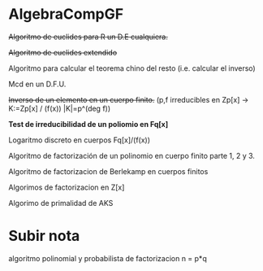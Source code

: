 # AlgebraCompGF

~~Algoritmo de euclides para R un D.E cualquiera.~~

~~Algoritmo de euclides extendido~~

Algoritmo para calcular el teorema chino del resto (i.e. calcular el inverso)

Mcd en un D.F.U.


~~Inverso de un elemento en un cuerpo finito.~~
(p,f irreducibles en Zp[x] -> K:=Zp[x] / (f(x)) |K|=p^(deg f))



**Test de irreducibilidad de un poliomio en Fq[x]**

Logaritmo discreto en cuerpos Fq[x]/(f(x))



Algoritmo de factorización de un polinomio en cuerpo finito parte 1, 2 y 3.

Algoritmo de factorizacion de Berlekamp en cuerpos finitos 

Algorimos de factorizacion en Z[x]

Algorimo de primalidad de AKS


# Subir nota

algoritmo polinomial y probabilista de factorizacion n = p*q
